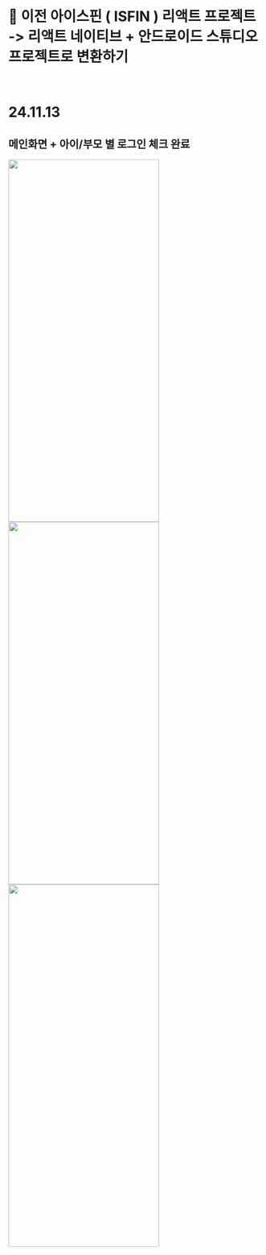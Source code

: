 #  🚗 이전 아이스핀 ( ISFIN ) 리액트 프로젝트 -> 리액트 네이티브 + 안드로이드 스튜디오 프로젝트로 변환하기 
<br/>

# 24.11.13
## 메인화면 + 아이/부모 별 로그인 체크 완료
<img src = "https://github.com/user-attachments/assets/1309be77-8f74-4191-a84d-5de09ab440a7" width = 300 height= 720 />
<img src = "https://github.com/user-attachments/assets/b224e03a-31b4-4296-9bcc-7c372e1ef183" width = 300 height= 720 />
<img src = "https://github.com/user-attachments/assets/68731055-04f8-495b-a6eb-e6f0e9ac4a00" width = 300 height= 720 />

<br/>

